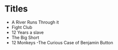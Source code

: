 # Titles

- A River Runs Through it
- Fight Club
- 12 Years a slave
- The Big Short
- 12 Monkeys
-The Curious Case of Benjamin Button
